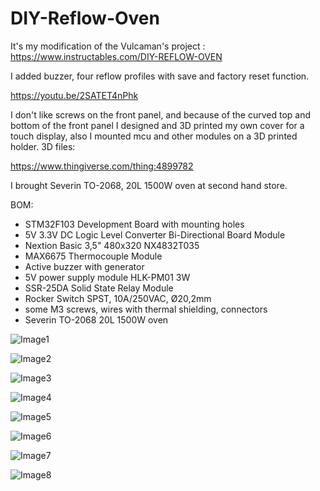 # DIY-Reflow-Oven

It's my modification of the Vulcaman's project :
https://www.instructables.com/DIY-REFLOW-OVEN

I added buzzer, four reflow profiles with save and factory reset function.

https://youtu.be/2SATET4nPhk

I don't like screws on the front panel, and because of the curved top and bottom of the front panel I designed and 3D printed my own cover for a touch display, also I mounted mcu and other modules on a 3D printed holder.
3D files:

https://www.thingiverse.com/thing:4899782


I brought Severin TO-2068, 20L 1500W oven at second hand store.

BOM:
<ul>
<li>STM32F103 Development Board with mounting holes</li>
<li>5V 3.3V DC Logic Level Converter Bi-Directional Board Module</li>
<li>Nextion Basic 3,5" 480x320 NX4832T035</li>
<li>MAX6675 Thermocouple Module</li>
<li>Active buzzer with generator</li>
<li>5V power supply module HLK-PM01 3W</li>
<li>SSR-25DA Solid State Relay Module</li>
<li>Rocker Switch SPST, 10A/250VAC, Ø20,2mm</li>
<li>some M3 screws, wires with thermal shielding, connectors</li>
<li>Severin TO-2068 20L 1500W oven</li>
</ul>


![Image1](https://github.com/polihedron/DIY-Reflow-Oven/blob/main/images/IMG_20210906_142324.jpg)

![Image2](https://github.com/polihedron/DIY-Reflow-Oven/blob/main/images/IMG_20210906_142349.jpg)

![Image3](https://github.com/polihedron/DIY-Reflow-Oven/blob/main/images/IMG_20210703_115956.jpg)

![Image4](https://github.com/polihedron/DIY-Reflow-Oven/blob/main/images/IMG_20210701_135515.jpg)

![Image5](https://github.com/polihedron/DIY-Reflow-Oven/blob/main/images/IMG_20210701_135546.jpg)

![Image6](https://github.com/polihedron/DIY-Reflow-Oven/blob/main/images/IMG_20210704_104110.jpg)

![Image7](https://github.com/polihedron/DIY-Reflow-Oven/blob/main/images/IMG_20210703_115900.jpg)

![Image8](https://github.com/polihedron/DIY-Reflow-Oven/blob/main/images/FLIR0053.jpg)

